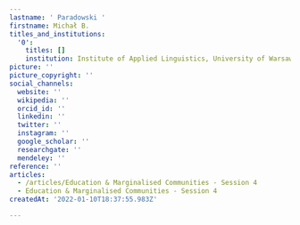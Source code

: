 ```yaml
---
lastname: ' Paradowski '
firstname: Michał B.
titles_and_institutions:
  '0':
    titles: []
    institution: Institute of Applied Linguistics, University of Warsaw, Poland
picture: ''
picture_copyright: ''
social_channels:
  website: ''
  wikipedia: ''
  orcid_id: ''
  linkedin: ''
  twitter: ''
  instagram: ''
  google_scholar: ''
  researchgate: ''
  mendeley: ''
reference: ''
articles:
  - /articles/Education & Marginalised Communities - Session 4
  - Education & Marginalised Communities - Session 4
createdAt: '2022-01-10T18:37:55.983Z'

---
```


